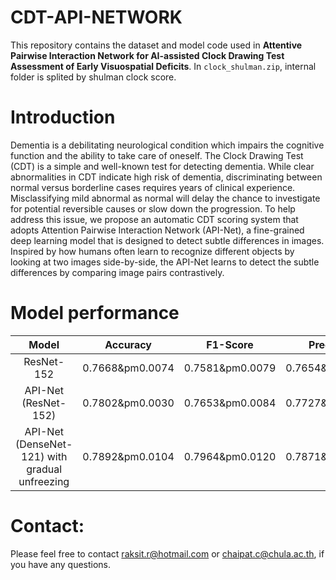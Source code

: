 # CDT-API-NETWORK

This repository contains the dataset and model code used in  **Attentive Pairwise Interaction Network for AI-assisted Clock Drawing Test Assessment of Early Visuospatial Deficits**.
In `clock_shulman.zip`, internal folder is splited by shulman clock score.

# Introduction
Dementia is a debilitating neurological condition which impairs the cognitive function and the ability to take care of oneself. The Clock Drawing Test (CDT) is a simple and well-known test for detecting dementia. While clear abnormalities in CDT indicate high risk of dementia, discriminating between normal versus borderline cases requires years of clinical experience. Misclassifying mild abnormal as normal will delay the chance to investigate for potential reversible causes or slow down the progression.
To help address this issue, we propose an automatic CDT scoring system that adopts Attention Pairwise Interaction Network (API-Net), a fine-grained deep learning model that is designed to detect subtle differences in images.
Inspired by how humans often learn to recognize different objects by looking at two images side-by-side, the API-Net learns to detect the subtle differences by comparing image pairs contrastively.

# Model performance
| Model | Accuracy | F1-Score | Precision | Recall |
| :-----: | :---: | :---: | :---: | :---: |
| ResNet-152  | 0.7668&pm0.0074  | 0.7581&pm0.0079   | 0.7654&pm0.0080   | 0.7668&pm0.0074   |
| API-Net (ResNet-152)  | 0.7802&pm0.0030 | 0.7653&pm0.0084 | 0.7727&pm0.0057 | 0.7743&pm0.0054 |
| API-Net (DenseNet-121) with gradual unfreezing  | 0.7892&pm0.0104  | 0.7964&pm0.0120  | 0.7871&pm0.0108  | 0.7892&pm0.0104  |


# Contact:
Please feel free to contact raksit.r@hotmail.com or chaipat.c@chula.ac.th, if you have any questions.
